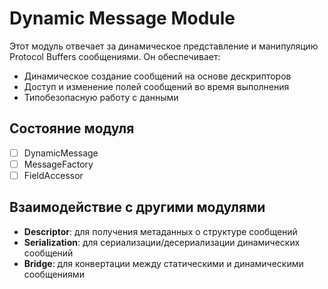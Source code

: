 # Dynamic Message Module

Этот модуль отвечает за динамическое представление и манипуляцию Protocol Buffers сообщениями. Он обеспечивает:

- Динамическое создание сообщений на основе дескрипторов
- Доступ и изменение полей сообщений во время выполнения
- Типобезопасную работу с данными

## Состояние модуля

- [ ] DynamicMessage
- [ ] MessageFactory
- [ ] FieldAccessor

## Взаимодействие с другими модулями

- **Descriptor**: для получения метаданных о структуре сообщений
- **Serialization**: для сериализации/десериализации динамических сообщений
- **Bridge**: для конвертации между статическими и динамическими сообщениями
